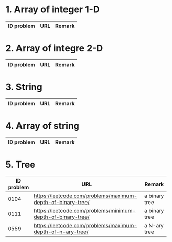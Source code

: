 # 1. Array of integer 1-D

ID problem | URL | Remark
---------- | --- | ------


# 2. Array of integre 2-D

ID problem | URL | Remark
---------- | --- | ------


# 3. String

ID problem | URL | Remark
---------- | --- | ------


# 4. Array of string

ID problem | URL | Remark
---------- | --- | ------


# 5. Tree

ID problem | URL | Remark
---------- | --- | ------
0104 | https://leetcode.com/problems/maximum-depth-of-binary-tree/ | a binary tree
0111 | https://leetcode.com/problems/minimum-depth-of-binary-tree/ | a binary tree
0559 | https://leetcode.com/problems/maximum-depth-of-n-ary-tree/ | a N-ary tree

